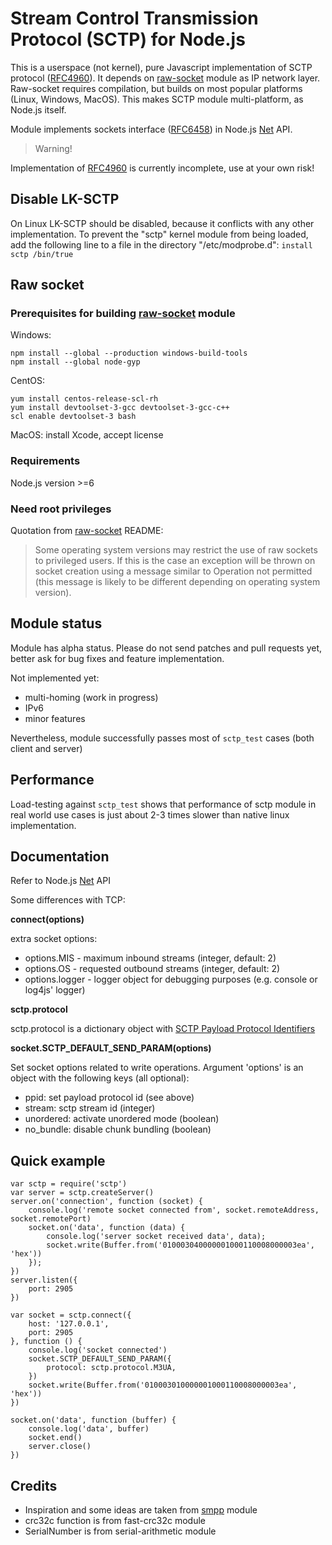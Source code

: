 # Stream Control Transmission Protocol (SCTP) for Node.js

This is a userspace (not kernel), pure Javascript implementation of SCTP protocol ([RFC4960]). It depends on [raw-socket] module as IP network layer. Raw-socket requires compilation, but builds on most popular platforms (Linux, Windows, MacOS). This makes SCTP module multi-platform, as Node.js itself.

Module implements sockets interface ([RFC6458]) in Node.js [Net] API.

> Warning!

Implementation  of [RFC4960] is currently incomplete, use at your own risk!

## Disable LK-SCTP

On Linux LK-SCTP should be disabled, because it conflicts with any other implementation. To prevent the "sctp" kernel module from being loaded, add the following line to a file in the directory "/etc/modprobe.d":
`install sctp /bin/true`

## Raw socket

### Prerequisites for building [raw-socket] module
Windows:
```
npm install --global --production windows-build-tools
npm install --global node-gyp
```
CentOS:
```
yum install centos-release-scl-rh
yum install devtoolset-3-gcc devtoolset-3-gcc-c++
scl enable devtoolset-3 bash
```
MacOS:
install Xcode, accept license

### Requirements
Node.js version >=6

### Need root privileges
Quotation from [raw-socket] README:
> Some operating system versions may restrict the use of raw sockets to privileged users. If this is the case an exception will be thrown on socket creation using a message similar to Operation not permitted (this message is likely to be different depending on operating system version).

## Module status
Module has alpha status. Please do not send patches and pull requests yet, better ask for bug fixes and feature implementation.

Not implemented yet:

* multi-homing (work in progress)
* IPv6
* minor features

Nevertheless, module successfully passes most of `sctp_test` cases (both client and server)

## Performance
Load-testing against `sctp_test` shows that performance of sctp module in real world use cases is just about 2-3 times slower than native linux implementation.

## Documentation
Refer to Node.js [Net] API

Some differences with TCP:

**connect(options)**

extra socket options:

* options.MIS - maximum inbound streams (integer, default: 2)
* options.OS - requested outbound streams (integer, default: 2)
* options.logger - logger object for debugging purposes (e.g. console or log4js' logger)

**sctp.protocol**

sctp.protocol is a dictionary object with [SCTP Payload Protocol Identifiers][ppid]

**socket.SCTP_DEFAULT_SEND_PARAM(options)**

Set socket options related to write operations. Argument 'options' is an object with the following keys (all optional):

* ppid: set payload protocol id (see above)
* stream: sctp stream id (integer)
* unordered: activate unordered mode (boolean)
* no_bundle: disable chunk bundling (boolean)

## Quick example
```
var sctp = require('sctp')
var server = sctp.createServer()
server.on('connection', function (socket) {
    console.log('remote socket connected from', socket.remoteAddress, socket.remotePort)
    socket.on('data', function (data) {
        console.log('server socket received data', data);
        socket.write(Buffer.from('010003040000001000110008000003ea', 'hex'))
    });
})
server.listen({
    port: 2905
})

var socket = sctp.connect({
    host: '127.0.0.1',
    port: 2905
}, function () {
    console.log('socket connected')
    socket.SCTP_DEFAULT_SEND_PARAM({
        protocol: sctp.protocol.M3UA,
    })
    socket.write(Buffer.from('010003010000001000110008000003ea', 'hex'))
})

socket.on('data', function (buffer) {
    console.log('data', buffer)
    socket.end()
    server.close()
})
```

## Credits
* Inspiration and some ideas are taken from [smpp] module
* crc32c function is from fast-crc32c module
* SerialNumber is from serial-arithmetic module

[raw-socket]: https://www.npmjs.com/package/raw-socket
[Net]: https://nodejs.org/api/net.html
[rfc4960]: https://tools.ietf.org/html/rfc4960
[rfc6458]: https://tools.ietf.org/html/rfc6458
[smpp]: https://www.npmjs.com/package/smpp
[ppid]: https://www.iana.org/assignments/sctp-parameters/sctp-parameters.xhtml#sctp-parameters-25
